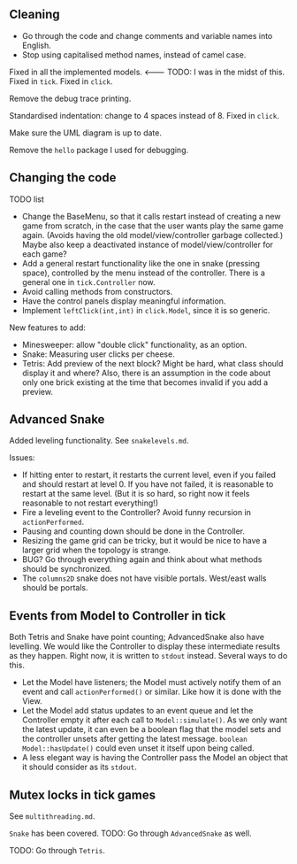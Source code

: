 Cleaning
--------
* Go through the code and change comments and variable names into English. 
* Stop using capitalised method names, instead of camel case. 

Fixed in all the implemented models.  <--- TODO: I was in the midst of this.
Fixed in `tick`.
Fixed in `click`.


Remove the debug trace printing.

Standardised indentation: change to 4 spaces instead of 8.
Fixed in `click`.


Make sure the UML diagram is up to date.

Remove the `hello` package I used for debugging.


Changing the code
----------------

TODO list

* Change the BaseMenu, so that it calls restart instead of creating a new game from scratch, in the case that the user wants play the same game again. (Avoids having the old model/view/controller garbage collected.) Maybe also keep a deactivated instance of model/view/controller for each game?
* Add a general restart functionality like the one in snake (pressing space), controlled by the menu instead of the controller. There is a general one in `tick.Controller` now.
* Avoid calling methods from constructors.
* Have the control panels display meaningful information.
* Implement `leftClick(int,int)` in `click.Model`, since it is so generic.

New features to add:

* Minesweeper: allow "double click" functionality, as an option.
* Snake: Measuring user clicks per cheese.
* Tetris: Add preview of the next block? Might be hard, what class should display it and where? Also, there is an assumption in the code about only one brick existing at the time that becomes invalid if you add a preview.


Advanced Snake
--------------
Added leveling functionality. See `snakelevels.md`.

Issues:

* If hitting enter to restart, it restarts the current level, even if you failed and should restart at level 0. If you have not failed, it is reasonable to restart at the same level. (But it is so hard, so right now it feels reasonable to not restart everything!)
* Fire a leveling event to the Controller? Avoid funny recursion in `actionPerformed`.
* Pausing and counting down should be done in the Controller.
* Resizing the game grid can be tricky, but it would be nice to have a larger grid when the topology is strange.
* BUG? Go through everything again and think about what methods should be synchronized.
* The `columns2D` snake does not have visible portals. West/east walls should be portals.

Events from Model to Controller in tick
---------------------------------------
Both Tetris and Snake have point counting; AdvancedSnake also have levelling. We would like the Controller to display these intermediate results as they happen. Right now, it is written to `stdout` instead. Several ways to do this.

* Let the Model have listeners; the Model must actively notify them of an event and call `actionPerformed()` or similar. Like how it is done with the View.
* Let the Model add status updates to an event queue and let the Controller empty it after each call to `Model::simulate()`. As we only want the latest update, it can even be a boolean flag that the model sets and the controller unsets after getting the latest message. `boolean Model::hasUpdate()` could even unset it itself upon being called.
* A less elegant way is having the Controller pass the Model an object that it should consider as its `stdout`.


Mutex locks in tick games
------------------------
See `multithreading.md`.

`Snake` has been covered. TODO: Go through `AdvancedSnake` as well.

TODO: Go through `Tetris`.
